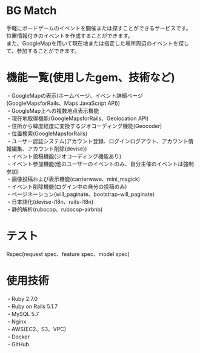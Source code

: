 # BG Match
手軽にボードゲームのイベントを開催または探すことができるサービスです。  
位置情報付きのイベントを作成することができます。  
また、GoogleMapを用いて現在地または指定した場所周辺のイベントを探して、参加することができます。  
# 機能一覧(使用したgem、技術など)
・GoogleMapの表示(ホームページ、イベント詳細ページ(GoogleMapsforRails、Maps JavaScript API))  
・GoogleMap上への複数地点表示機能  
・現在地取得機能(GoogleMapsforRails、Geolocation API)  
・住所から緯度経度に変換するジオコーディング機能(Geocoder)  
・位置検索(GoogleMapsforRails)  
・ユーザー認証システム(アカウント登録、ログインログアウト、アカウント情報編集、アカウント削除(devise))  
・イベント投稿機能(ジオコーディング機能あり)  
・イベント参加機能(他のユーザーのイベントのみ、自分主催のイベントは強制参加)  
・画像投稿および表示機能(carrierwave、mini_magick)  
・イベント削除機能(ログイン中の自分の投稿のみ)  
・ページネーション(will_paginate、bootstrap-will_paginate)  
・日本語化(devise-i18n、rails-i18n)  
・静的解析(rubocop、rubocop-airbnb)  
# テスト
Rspec(request spec、feature spec、model spec)
# 使用技術
・Ruby 2.7.0  
・Ruby on Rails 5.1.7  
・MySQL 5.7  
・Nginx  
・AWS(EC2、S3、VPC)  
・Docker  
・GitHub  